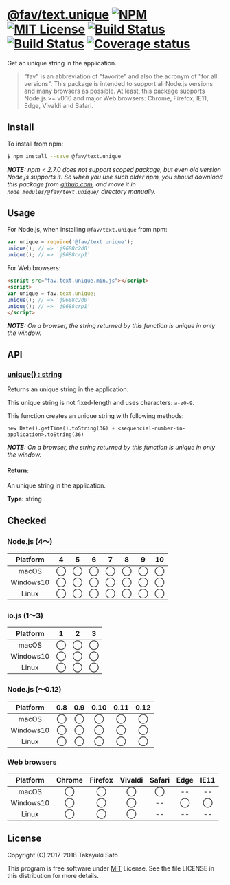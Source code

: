 # [@fav/text.unique][repo-url] [![NPM][npm-img]][npm-url] [![MIT License][mit-img]][mit-url] [![Build Status][travis-img]][travis-url] [![Build Status][appveyor-img]][appveyor-url] [![Coverage status][coverage-img]][coverage-url]

Get an unique string in the application.

> "fav" is an abbreviation of "favorite" and also the acronym of "for all versions".
> This package is intended to support all Node.js versions and many browsers as possible.
> At least, this package supports Node.js >= v0.10 and major Web browsers: Chrome, Firefox, IE11, Edge, Vivaldi and Safari.


## Install

To install from npm:

```sh
$ npm install --save @fav/text.unique
```

***NOTE:*** *npm < 2.7.0 does not support scoped package, but even old version Node.js supports it. So when you use such older npm, you should download this package from [github.com][repo-url], and move it in `node_modules/@fav/text.unique/` directory manually.*


## Usage

For Node.js, when installing `@fav/text.unique` from npm:

```js
var unique = require('@fav/text.unique');
unique(); // => 'j9688c2d0'
unique(); // => 'j9688crp1'
```

For Web browsers:

```html
<script src="fav.text.unique.min.js"></script>
<script>
var unique = fav.text.unique;
unique(); // => 'j9688c2d0'
unique(); // => 'j9688crp1'
</script>
```

***NOTE:*** *On a browser, the string returned by this function is unique in only the window.*

## API

### <u>unique() : string</u>

Returns an unique string in the application.

This unique string is not fixed-length and uses characters: `a-z0-9`.

This function creates an unique string with following methods:

```
new Date().getTime().toString(36) + <sequencial-number-in-application>.toString(36)
```

***NOTE:*** *On a browser, the string returned by this function is unique in only the window.*

#### Return:

An unique string in the application.

**Type:** string


## Checked                                                                      

### Node.js (4〜)

| Platform  |   4    |   5    |   6    |   7    |   8    |   9    |   10   |
|:---------:|:------:|:------:|:------:|:------:|:------:|:------:|:------:|
| macOS     |&#x25ef;|&#x25ef;|&#x25ef;|&#x25ef;|&#x25ef;|&#x25ef;|&#x25ef;|
| Windows10 |&#x25ef;|&#x25ef;|&#x25ef;|&#x25ef;|&#x25ef;|&#x25ef;|&#x25ef;|
| Linux     |&#x25ef;|&#x25ef;|&#x25ef;|&#x25ef;|&#x25ef;|&#x25ef;|&#x25ef;|

### io.js (1〜3)

| Platform  |   1    |   2    |   3    |
|:---------:|:------:|:------:|:------:|
| macOS     |&#x25ef;|&#x25ef;|&#x25ef;|
| Windows10 |&#x25ef;|&#x25ef;|&#x25ef;|
| Linux     |&#x25ef;|&#x25ef;|&#x25ef;|

### Node.js (〜0.12)

| Platform  |  0.8   |  0.9   |  0.10  |  0.11  |  0.12  |
|:---------:|:------:|:------:|:------:|:------:|:------:|
| macOS     |&#x25ef;|&#x25ef;|&#x25ef;|&#x25ef;|&#x25ef;|
| Windows10 |&#x25ef;|&#x25ef;|&#x25ef;|&#x25ef;|&#x25ef;|
| Linux     |&#x25ef;|&#x25ef;|&#x25ef;|&#x25ef;|&#x25ef;|

### Web browsers

| Platform  | Chrome | Firefox | Vivaldi | Safari |  Edge  | IE11   |
|:---------:|:------:|:-------:|:-------:|:------:|:------:|:------:|
| macOS     |&#x25ef;|&#x25ef; |&#x25ef; |&#x25ef;|   --   |   --   |
| Windows10 |&#x25ef;|&#x25ef; |&#x25ef; |   --   |&#x25ef;|&#x25ef;|
| Linux     |&#x25ef;|&#x25ef; |&#x25ef; |   --   |   --   |   --   |


## License

Copyright (C) 2017-2018 Takayuki Sato

This program is free software under [MIT][mit-url] License.
See the file LICENSE in this distribution for more details.

[repo-url]: https://github.com/sttk/fav-text.unique/
[npm-img]: https://img.shields.io/badge/npm-v1.0.1-blue.svg
[npm-url]: https://www.npmjs.com/package/@fav/text.unique
[mit-img]: https://img.shields.io/badge/license-MIT-green.svg
[mit-url]: https://opensource.org/licenses/MIT
[travis-img]: https://travis-ci.org/sttk/fav-text.unique.svg?branch=master
[travis-url]: https://travis-ci.org/sttk/fav-text.unique
[appveyor-img]: https://ci.appveyor.com/api/projects/status/github/sttk/fav-text.unique?branch=master&svg=true
[appveyor-url]: https://ci.appveyor.com/project/sttk/fav-text-unique
[coverage-img]: https://coveralls.io/repos/github/sttk/fav-text.unique/badge.svg?branch=master
[coverage-url]: https://coveralls.io/github/sttk/fav-text.unique?branch=master
